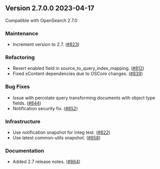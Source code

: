 ## Version 2.7.0.0 2023-04-17
Compatible with OpenSearch 2.7.0

### Maintenance
* Increment version to 2.7. ([#823](https://github.com/opensearch-project/alerting/pull/823))

### Refactoring
* Revert enabled field in source_to_query_index_mapping. ([#812](https://github.com/opensearch-project/alerting/pull/812))
* Fixed xContent dependencies due to OSCore changes. ([#839](https://github.com/opensearch-project/alerting/pull/839))

### Bug Fixes
* Issue with percolate query transforming documents with object type fields. ([#844](https://github.com/opensearch-project/alerting/issues/844))
* Notification security fix. ([#852](https://github.com/opensearch-project/alerting/pull/852))

### Infrastructure
* Use notification snapshot for integ test. ([#822](https://github.com/opensearch-project/alerting/pull/822))
* Use latest common-utils snapshot. ([#858](https://github.com/opensearch-project/alerting/pull/858))

### Documentation
* Added 2.7 release notes. ([#864](https://github.com/opensearch-project/alerting/pull/864))